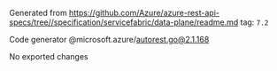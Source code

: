 Generated from https://github.com/Azure/azure-rest-api-specs/tree//specification/servicefabric/data-plane/readme.md tag: `7.2`

Code generator @microsoft.azure/autorest.go@2.1.168

No exported changes